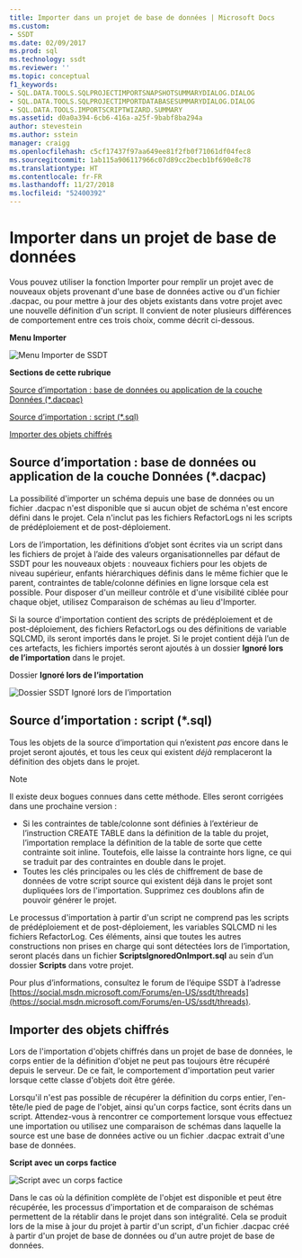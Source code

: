 ```yaml
---
title: Importer dans un projet de base de données | Microsoft Docs
ms.custom:
- SSDT
ms.date: 02/09/2017
ms.prod: sql
ms.technology: ssdt
ms.reviewer: ''
ms.topic: conceptual
f1_keywords:
- SQL.DATA.TOOLS.SQLPROJECTIMPORTSNAPSHOTSUMMARYDIALOG.DIALOG
- SQL.DATA.TOOLS.SQLPROJECTIMPORTDATABASESUMMARYDIALOG.DIALOG
- SQL.DATA.TOOLS.IMPORTSCRIPTWIZARD.SUMMARY
ms.assetid: d0a0a394-6cb6-416a-a25f-9babf8ba294a
author: stevestein
ms.author: sstein
manager: craigg
ms.openlocfilehash: c5cf17437f97aa649ee81f2fb0f71061df04fec8
ms.sourcegitcommit: 1ab115a906117966c07d89cc2becb1bf690e8c78
ms.translationtype: HT
ms.contentlocale: fr-FR
ms.lasthandoff: 11/27/2018
ms.locfileid: "52400392"
---
```

# <a name="import-into-a-database-project"></a>Importer dans un projet de base de données
Vous pouvez utiliser la fonction Importer pour remplir un projet avec de nouveaux objets provenant d'une base de données active ou d'un fichier .dacpac, ou pour mettre à jour des objets existants dans votre projet avec une nouvelle définition d'un script. Il convient de noter plusieurs différences de comportement entre ces trois choix, comme décrit ci-dessous.  
  
**Menu Importer**  
  
![Menu Importer de SSDT](../ssdt/media/ssdt-import.gif "Menu Importer de SSDT")  
  
**Sections de cette rubrique**  
  
[Source d’importation : base de données ou application de la couche Données (*.dacpac)](#bkmk_import_source_db)  
  
[Source d’importation : script (*.sql)](#bkmk_import_source_script)  
  
[Importer des objets chiffrés](#bkmk_import_encrypted)  
  
## <a name="bkmk_import_source_db"></a>Source d’importation : base de données ou application de la couche Données (*.dacpac)  
La possibilité d'importer un schéma depuis une base de données ou un fichier .dacpac n'est disponible que si aucun objet de schéma n'est encore défini dans le projet. Cela n'inclut pas les fichiers RefactorLogs ni les scripts de prédéploiement et de post-déploiement.  
  
Lors de l’importation, les définitions d’objet sont écrites via un script dans les fichiers de projet à l’aide des valeurs organisationnelles par défaut de SSDT pour les nouveaux objets : nouveaux fichiers pour les objets de niveau supérieur, enfants hiérarchiques définis dans le même fichier que le parent, contraintes de table/colonne définies en ligne lorsque cela est possible. Pour disposer d'un meilleur contrôle et d'une visibilité ciblée pour chaque objet, utilisez Comparaison de schémas au lieu d'Importer.  
  
Si la source d'importation contient des scripts de prédéploiement et de post-déploiement, des fichiers RefactorLogs ou des définitions de variable SQLCMD, ils seront importés dans le projet. Si le projet contient déjà l’un de ces artefacts, les fichiers importés seront ajoutés à un dossier **Ignoré lors de l’importation** dans le projet.  
  
Dossier **Ignoré lors de l’importation**  
  
![Dossier SSDT Ignoré lors de l’importation](../ssdt/media/ssdt-ignoredonimport.gif "Dossier SSDT Ignoré lors de l’importation")  
  
## <a name="bkmk_import_source_script"></a>Source d’importation : script (*.sql)  
Tous les objets de la source d’importation qui n’existent *pas* encore dans le projet seront ajoutés, et tous les ceux qui existent *déjà* remplaceront la définition des objets dans le projet.  
  
> [!NOTE]  
> Il existe deux bogues connues dans cette méthode. Elles seront corrigées dans une prochaine version :  
>   
> -   Si les contraintes de table/colonne sont définies à l’extérieur de l’instruction CREATE TABLE dans la définition de la table du projet, l’importation remplace la définition de la table de sorte que cette contrainte soit inline. Toutefois, elle laisse la contrainte hors ligne, ce qui se traduit par des contraintes en double dans le projet.  
> -   Toutes les clés principales ou les clés de chiffrement de base de données de votre script source qui existent déjà dans le projet sont dupliquées lors de l'importation. Supprimez ces doublons afin de pouvoir générer le projet.  
  
Le processus d'importation à partir d'un script ne comprend pas les scripts de prédéploiement et de post-déploiement, les variables SQLCMD ni les fichiers RefactorLog. Ces éléments, ainsi que toutes les autres constructions non prises en charge qui sont détectées lors de l’importation, seront placés dans un fichier **ScriptsIgnoredOnImport.sql** au sein d’un dossier **Scripts** dans votre projet.  
  
Pour plus d’informations, consultez le forum de l’équipe SSDT à l’adresse [https://social.msdn.microsoft.com/Forums/en-US/ssdt/threads](https://social.msdn.microsoft.com/Forums/en-US/ssdt/threads).  
  
## <a name="bkmk_import_encrypted"></a>Importer des objets chiffrés  
Lors de l'importation d'objets chiffrés dans un projet de base de données, le corps entier de la définition d'objet ne peut pas toujours être récupéré depuis le serveur. De ce fait, le comportement d'importation peut varier lorsque cette classe d'objets doit être gérée.  
  
Lorsqu'il n'est pas possible de récupérer la définition du corps entier, l'en-tête/le pied de page de l'objet, ainsi qu'un corps factice, sont écrits dans un script. Attendez-vous à rencontrer ce comportement lorsque vous effectuez une importation ou utilisez une comparaison de schémas dans laquelle la source est une base de données active ou un fichier .dacpac extrait d'une base de données.  
  
**Script avec un corps factice**  
  
![Script avec un corps factice](../ssdt/media/ssdt-procwithencryption.gif "Script avec un corps factice")  
  
Dans le cas où la définition complète de l'objet est disponible et peut être récupérée, les processus d'importation et de comparaison de schémas permettent de la rétablir dans le projet dans son intégralité. Cela se produit lors de la mise à jour du projet à partir d'un script, d'un fichier .dacpac créé à partir d'un projet de base de données ou d'un autre projet de base de données.  
  
